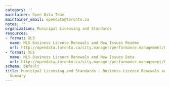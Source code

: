 ```yaml
---
category: ''
maintainer: Open Data Team
maintainer_email: opendata@toronto.ca
notes: ''
organization: Municipal Licensing and Standards
resources:
- format: XLS
  name: MLS Business Licence Renewals and New Issues Readme
  url: http://opendata.toronto.ca/city.manager/performance.management/PM_mlsBusinessLicenseRenewalNonRenewalReadme.xls
- format: XLS
  name: MLS Business Licence Renewals and New Issues Data
  url: http://opendata.toronto.ca/city.manager/performance.management/PM_MLS.xls
schema: default
title: Municipal Licensing and Standards - Business Licence Renewals and New Issues
  Summary
---
```

